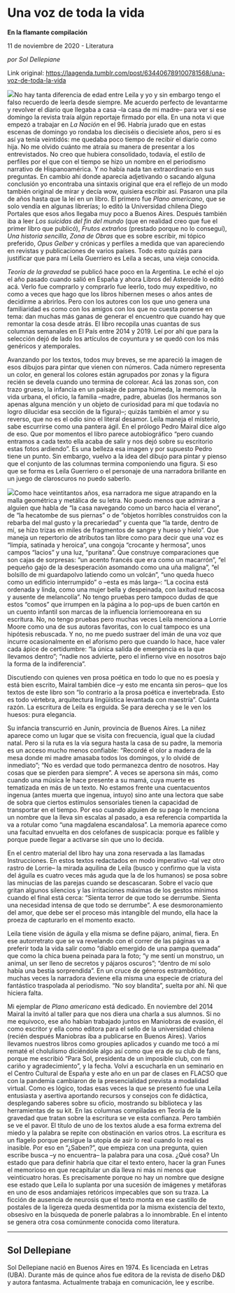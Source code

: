 # Una voz de toda la vida

**En la flamante compilación**

11 de noviembre de 2020 - Literatura

_por Sol Dellepiane_

Link original: https://laagenda.tumblr.com/post/634406789100781568/una-voz-de-toda-la-vida

![](https://64.media.tumblr.com/2a7e2427f78e40cb636496a6869d0d1c/225dda017c141567-d5/s500x750/6c93dcb3ab789ebe764f45bfe2cd1dc7ece6bf82.jpg)No hay tanta diferencia de edad entre Leila y yo y sin embargo tengo el falso
recuerdo de leerla desde siempre. Me acuerdo perfecto de levantarme y revolver el
diario que llegaba a casa –la casa de mi madre– para ver si ese domingo la revista
traía algún reportaje firmado por ella. En una nota vi que empezó a trabajar en *La
Nación* en el 96. Habría jurado que en estas escenas de domingo yo rondaba los
dieciséis o diecisiete años, pero si es así ya tenía veintidós: me quedaba poco tiempo
de recibir el diario como hija. No me olvido cuánto me atraía su manera de presentar
a los entrevistados. No creo que hubiera consolidado, todavía, el estilo de perfiles
por el que con el tiempo se hizo un nombre en el periodismo narrativo de
Hispanoamérica. Y no había nada tan extraordinario en sus preguntas. En cambio ahí
donde aparecía adjetivando o sacando alguna conclusión yo encontraba una sintaxis
original que era el reflejo de un modo también original de mirar y decía wow, quisiera
escribir así. Pasaron una pila de años hasta que la leí en un libro. El primero fue *Plano
americano*, que se solo vendía en algunas librerías; lo editó la Universidad chilena
Diego Portales que esos años llegaba muy poco a Buenos Aires. Después también iba
a leer *Los suicidas del fin del mundo* (que en realidad creo que fue el primer libro que
publicó), *Frutos extraños* (prestado porque no lo conseguí), *Una historia sencilla*,
*Zona de Obras* que es sobre escribir, mi tópico preferido, *Opus Gelber* y crónicas y
perfiles a medida que van apareciendo en revistas y publicaciones de varios países.
Todo esto quizás para justificar que para mí Leila Guerriero es Leila a secas, una vieja
conocida.

*Teoría de la gravedad* se publicó hace poco en la Argentina. Le eché el ojo el año
pasado cuando salió en España y ahora Libros del Asteroide lo editó acá. Verlo fue
comprarlo y comprarlo fue leerlo, todo muy expeditivo, no como a veces que hago
que los libros hibernen meses o años antes de decidirme a abrirlos. Pero con los
autores con los que uno genera una familiaridad es como con los amigos con los que
no cuesta ponerse en tema: dan muchas más ganas de generar el encuentro que
cuando hay que remontar la cosa desde atrás. El libro recopila unas cuantas de sus
columnas semanales en El País entre 2014 y 2019. Leí por ahí que para la selección
dejó de lado los artículos de coyuntura y se quedó con los más genéricos y
atemporales.

Avanzando por los textos, todos muy breves, se me apareció la imagen de esos
dibujos para pintar que vienen con números. Cada número representa un color, en
general los colores están agrupados por zonas y la figura recién se devela cuando
uno termina de colorear. Acá las zonas son, con trazo grueso, la infancia en un paisaje
de pampa húmeda, la memoria, la vida urbana, el oficio, la familia –madre, padre,
abuelas (los hermanos son apenas alguna mención y un objeto de curiosidad para mí
que todavía no logro dilucidar esa sección de la figura)–; quizás también el amor y su
reverso, que no es el odio sino el literal desamor. Leila maneja el misterio, sabe
escurrirse como una pantera ágil. En el prólogo Pedro Mairal dice algo de eso. Que
por momentos el libro parece autobiográfico “pero cuando entramos a cada texto
ella acaba de salir y nos dejó sobre su escritorio estas fotos ardiendo”. Es una belleza
esa imagen y por supuesto Pedro tiene un punto. Sin embargo, vuelvo a la idea del
dibujo para pintar y pienso que el conjunto de las columnas termina componiendo
una figura. Si eso que se forma es Leila Guerriero o el personaje de una narradora
brillante en un juego de claroscuros no puedo saberlo.


![](https://64.media.tumblr.com/5e129b711ac482acc9a5ebad8d87ff67/225dda017c141567-33/s250x400/ff5436ff12046da6109fd74730acde90b079987b.jpg)Como hace veintitantos años, esa narradora me sigue atrapando en la malla
geométrica y metálica de su letra. No puedo menos que admirar a alguien que habla
de “la casa navegando como un barco hacia el verano”, de “la hecatombe de sus
piernas” o de “objetos horribles construidos con la rebarba del mal gusto y la
precariedad” y cuenta que “la tarde, dentro de mí, se hizo trizas en miles de
fragmentos de sangre y hueso y hielo”. Que maneja un repertorio de atributos tan
libre como para decir que una voz es “limpia, satinada y heroica”, una congoja
“crocante y hermosa”, unos campos “lacios” y una luz, “puritana”. Que construye
comparaciones que son cajas de sorpresas: “un acento francés que era como un
macarrón”, “el pequeño gajo de la desesperación asomando como una uña
maligna”, “el bolsillo de mi guardapolvo latiendo como un volcán”, “uno queda
hueco como un edificio interrumpido” o –esta es más larga–: “La cocina está
ordenada y linda, como una mujer bella y despeinada, con laxitud resacosa y ausente
de melancolía”. No tengo pruebas pero tampoco dudas de que estos “comos” que
irrumpen en la página a lo pop-ups de buen cartón en un cuento infantil son marcas
de la influencia lorriemooreana en su escritura. No, no tengo pruebas pero muchas
veces Leila menciona a Lorrie Moore como una de sus autoras favoritas, con lo cual
tampoco es una hipótesis rebuscada. Y no, no me puedo sustraer del imán de una
voz que incurre ocasionalmente en el aforismo pero que cuando lo hace, hace valer
cada ápice de certidumbre: “la única salida de emergencia es la que llevamos
dentro”; “nadie nos advierte, pero el infierno vive en nosotros bajo la forma de la
indiferencia”.


Discutiendo con quienes ven prosa poética en todo lo que no es poesía y está bien
escrito, Mairal también dice –y esto me encanta sin peros– que los textos de este
libro son “lo contrario a la prosa poética e invertebrada. Esto es todo vértebra,
arquitectura lingüística levantada con maestría”. Cuánta razón. La escritura de Leila
es erguida. Se para derecha y se le ven los huesos: pura elegancia.


Su infancia transcurrió en Junín, provincia de Buenos Aires. La niñez aparece como
un lugar que se visita con frecuencia, igual que la ciudad natal. Pero si la ruta es la
vía segura hasta la casa de su padre, la memoria es un acceso mucho menos
confiable: “Recordé el olor a madera de la mesa donde mi madre amasaba todos los
domingos, y lo olvidé de inmediato”; “No es verdad que todo permanezca dentro de
nosotros. Hay cosas que se pierden para siempre”. A veces se apersona sin más,
como cuando una música le hace presente a su mamá, cuya muerte es tematizada
en más de un texto. No estamos frente una cuentacuentos ingenua (antes muerta
que ingenua, intuyo) sino ante una lectora que sabe de sobra que ciertos estímulos
sensoriales tienen la capacidad de transportar en el tiempo. Por eso cuando alguien
de su pago le menciona un nombre que la lleva sin escalas al pasado, a esa referencia
compartida la va a rotular como “una magdalena escandalosa”. La memoria aparece
como una facultad envuelta en dos celofanes de suspicacia: porque es falible y
porque puede llegar a activarse sin que uno lo decida.


En el centro material del libro hay una zona reservada a las llamadas Instrucciones.
En estos textos redactados en modo imperativo –tal vez otro rastro de Lorrie– la
mirada aquilina de Leila (busco y confirmo que la vista del águila es cuatro veces más
aguda que la de los humanos) se posa sobre las minucias de las parejas cuando se
descascaran. Sobre el vacío que gritan algunos silencios y las irritaciones máximas de
los gestos mínimos cuando el final está cerca: “Sienta terror de que todo se
derrumbe. Sienta una necesidad intensa de que todo se derrumbe”. A ese
desmoronamiento del amor, que debe ser el proceso más intangible del mundo, ella
hace la proeza de capturarlo en el momento exacto.


Leila tiene visión de águila y ella misma se define pájaro, animal, fiera. En ese
autorretrato que se va revelando con el correr de las páginas va a preferir toda la
vida salir como “diablo emergido de una pampa quemada” que como la chica buena
peinada para la foto; “y me sentí un monstruo, un animal, un ser lleno de secretos y
pájaros oscuros”; “dentro de mí solo había una bestia sorprendida”. En un cruce de géneros estrambótico, muchas veces la narradora deviene ella misma una especie
de criatura del fantástico traspolada al periodismo. “No soy blandita”, suelta por ahí.
Ni que hiciera falta.


Mi ejemplar de *Plano americano* está dedicado. En noviembre del 2014 Mairal la
invitó al taller para que nos diera una charla a sus alumnos. Si no me equivoco, ese
año habían trabajado juntos en Maniobras de evasión, él como escritor y ella como
editora para el sello de la universidad chilena (recién después Maniobras iba a
publicarse en Buenos Aires). Varios llevamos nuestros libros como groupies
aplicados y cuando me tocó a mí rematé el cholulismo diciéndole algo así como que
era de su club de fans, porque me escribió “Para Sol, presidenta de un imposible
club, con mi cariño y agradecimiento”, y la fecha. Volví a escucharla en un seminario
en el Centro Cultural de España y este año en un par de clases en FLACSO que con la
pandemia cambiaron de la presencialidad prevista a modalidad virtual. Como es
lógico, todas esas veces la que se presentó fue una Leila entusiasta y asertiva
aportando recursos y consejos con fe didáctica, desplegando saberes sobre su oficio,
mostrando su biblioteca y las herramientas de su kit. En las columnas compiladas en
Teoría de la gravedad que tratan sobre la escritura se ve esta confianza. Pero
también se ve el pavor. El título de uno de los textos alude a esa forma extrema del
miedo y la palabra se repite con obstinación en varios otros. La escritura es un flagelo
porque persigue la utopía de asir lo real cuando lo real es inasible. Por eso en
“¿Saben?”, que empieza con una pregunta, quien escribe busca –y no encuentra– la
palabra para una cosa. ¿Qué cosa? Un estado que para definir habría que citar el
texto entero, hacer la gran Funes el memorioso en que recapitular un día lleva ni
más ni menos que veinticuatro horas. Es precisamente porque no hay un nombre
que designe ese estado que Leila lo suplanta por una sucesión de imágenes y
metáforas en uno de esos andamiajes retóricos impecables que son su traza. La
ficción de ausencia de neurosis que el texto monta en ese castillo de postales de la
ligereza queda desmentida por la misma existencia del texto, obsesivo en la
búsqueda de ponerle palabras a lo innombrable. En el intento se genera otra cosa
comúnmente conocida como literatura.





---

 Sol Dellepiane
---------------

 Sol Dellepiane nació en Buenos Aires en 1974. Es licenciada en Letras (UBA). Durante más de quince años fue editora de la revista de diseño D&D y autora fantasma. Actualmente trabaja en comunicación, lee y escribe. 

